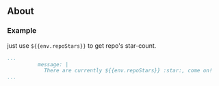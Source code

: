 ## About

### Example
just use `${{env.repoStars}}` to get repo's star-count.

```yml
...
          message: |
            There are currently ${{env.repoStars}} :star:, come on!
...
```
